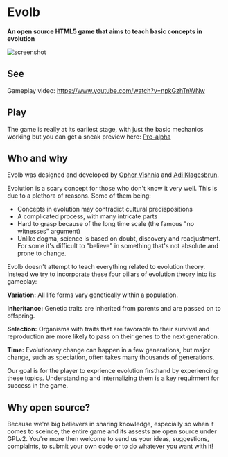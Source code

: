 Evolb
=====
**An open source HTML5 game that aims to teach basic concepts in evolution**


![screenshot](http://i.imgur.com/f5boCMd.png?1)

## See

Gameplay video: https://www.youtube.com/watch?v=npkGzhTnWNw

## Play
The game is really at its earliest stage, with just the basic mechanics working but you can get a sneak preview here:
[Pre-alpha](http://opherv.github.io/evolb/)

## Who and why

Evolb was designed and developed by [Opher Vishnia](http:///www.opherv.com) and [Adi Klagesbrun](http://www.dvarimshe.com/).

Evolution is a scary concept for those who don't know it very well. This is due to a plethora of reasons. Some of them being:

- Concepts in evolution may contradict cultural predispositions
- A complicated process, with many intricate parts
- Hard to grasp because of the long time scale (the famous "no witnesses" argument)
- Unlike dogma, science is based on doubt, discovery and readjustment. For some it's difficult to "believe" in something that's not absolute and prone to change.


Evolb doesn't attempt to teach everything related to evolution theory. Instead we try to incorporate these four pillars of evolution theory into its gameplay:

**Variation:** All life forms vary genetically within a population.

**Inheritance:**
Genetic traits are inherited from parents and are passed on to offspring.

**Selection:** Organisms with traits that are favorable to their survival and reproduction are more likely to pass on their genes to the next generation.

**Time:** Evolutionary change can happen in a few generations, but major change, such as speciation, often takes many thousands of generations.

Our goal is for the player to exprience evolution firsthand by experiencing these topics. Understanding and internalizing them is a key requirment for success in the game. 

## Why open source?
Because we're big believers in sharing knowledge, especially so when it comes to sceince, the entire game and its assests are open source under GPLv2. You're more then welcome to send us your ideas, suggestions, complaints, to submit your own code or to do whatever you want with it!

